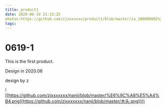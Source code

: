 ```yaml
---
title: product1
date: 2020-06-19 21:15:25
photos:https://github.com/zjxxxxxxx/product1/blob/master/ia_200000002%20(1).jpg
tags:
---
```


# 0619-1

This is the first product.

Design in 2020.06

design by z

![[https://github.com/zjxxxxxxx/nanji/blob/master/%E6%9C%A8%E5%A4%B4.png](https://github.com/zjxxxxxxx/nanji/blob/master/木头.png)]()

